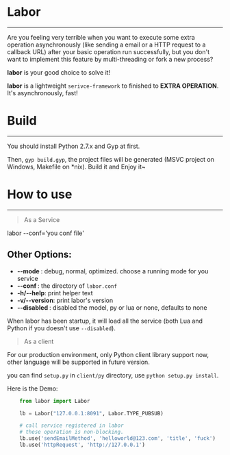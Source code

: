 # Labor
---

Are you feeling very terrible when you want to execute some extra operation asynchronously
(like sending a email or a HTTP request to a callback URL) after your basic operation run successfully,
but you don't want to implement this feature by multi-threading or fork a new process?

**labor** is your good choice to solve it!

**labor** is a lightweight `serivce-framework` to finished to **EXTRA OPERATION**. It's asynchronously,
fast!

# Build
- - -

You should install Python 2.7.x and Gyp at first.

Then, `gyp build.gyp`, the project files will be generated (MSVC project on Windows, Makefile on *nix). Build it and Enjoy it~


# How to use
- - -

> As a Service

labor --conf='you conf file' <other options>

## Other Options:

+ **--mode <mode>**: debug, normal, optimized. choose a running mode for you service
+ **--conf <file>**: the directory of `labor.conf` 
+ **-h/--help**: print helper text
+ **-v/--version**: print labor's version
+ **--disabled <lang>**: disabled the model, py or lua or none, defaults to none

When labor has been startup, it will load all the service (both Lua and Python if you doesn't use `--disabled`).

> As a client

For our production environment, only Python client library support now, other language will be supported in future version.

you can find `setup.py` in `client/py` directory, use `python setup.py install`.

Here is the Demo:

```python
    from labor import Labor

    lb = Labor("127.0.0.1:8091", Labor.TYPE_PUBSUB)

    # call service registered in labor
    # these operation is non-blocking.
    lb.use('sendEmailMethod', 'helloworld@123.com', 'title', 'fuck')
    lb.use('httpRequest', 'http://127.0.0.1')

```